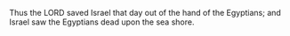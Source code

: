 Thus the LORD saved Israel that day out of the hand of the Egyptians; and Israel saw the Egyptians dead upon the sea shore.
